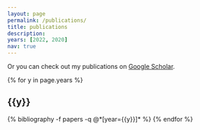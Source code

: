 ```yaml
---
layout: page
permalink: /publications/
title: publications
description:
years: [2022, 2020]
nav: true
---
```


Or you can check out my publications on <a href="https://scholar.google.com/citations?user=RUPxn_MAAAAJ">Google Scholar</a>.

<div class="publications">

{% for y in page.years %}
  <h2 class="year">{{y}}</h2>
  {% bibliography -f papers -q @*[year={{y}}]* %}
{% endfor %}

</div>
